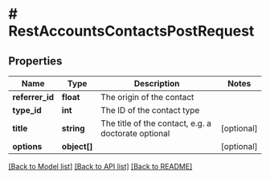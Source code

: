 # # RestAccountsContactsPostRequest

## Properties

Name | Type | Description | Notes
------------ | ------------- | ------------- | -------------
**referrer_id** | **float** | The origin of the contact |
**type_id** | **int** | The ID of the contact type |
**title** | **string** | The title of the contact, e.g. a doctorate optional | [optional]
**options** | **object[]** |  | [optional]

[[Back to Model list]](../../README.md#models) [[Back to API list]](../../README.md#endpoints) [[Back to README]](../../README.md)
